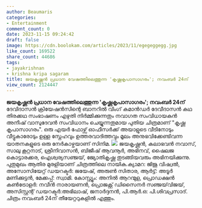 ```yaml
---
author: Beaumaris
categories:
- Entertainment
comment_count: 0
date: 2023-11-15 09:24:42
draft: false
image: https://cdn.boolokam.com/articles/2023/11/egegeggegg.jpg
like_count: 169522
share_count: 44686
tags:
- jayakrishnan
- krishna kripa sagaram
title: ജയകൃഷ്ണൻ പ്രധാന വേഷത്തിലെത്തുന്ന 'കൃഷ്ണകൃപാസാഗരം'; നവംബർ 24ന്
view_count: 2124447
---
```


**ജയകൃഷ്ണൻ പ്രധാന വേഷത്തിലെത്തുന്ന 'കൃഷ്ണകൃപാസാഗരം'; നവംബർ 24ന്** ദേവിദാസൻ ക്രിയേഷൻസിന്റെ ബാനറിൽ വിംഗ് കമാൻഡർ ദേവീദാസൻ കഥ തിരക്കഥ സംഭാഷണം എഴുതി നിർമ്മിക്കുന്നതും നവാഗത സംവിധായകൻ അനീഷ് വാസുദേവൻ സംവിധാനം ചെയ്യുന്നതുമായ പുതിയ ചിത്രമാണ് "കൃഷ്ണ കൃപാസാഗരം". ഒരു എയർ ഫോഴ്സ് ഓഫീസർക്ക് അയാളുടെ വീടിനോടും വീട്ടുകാരോടും ഉള്ള സ്നേഹവും ഉത്തരവാദിത്തവും മൂലം അനുഭവിക്കേണ്ടിവന്ന യാതനകളുടെ ഒരു നേർകാഴ്ചയാണ് സിനിമ. ![](https://cdn.boolokam.com/articles/2023/11/egegeggegg.jpg) ജയകൃഷ്ണൻ, കലാഭവൻ നവാസ്, സാലു കൂറ്റനാട്, ശ്രീനിവാസൻ, ബിജീഷ് ആവനൂർ, അഭിനവ്, ഷൈലജ കൊട്ടാരക്കര, ഐശ്വര്യസഞ്ജയ്‌, ജ്യോതികൃഷ്ണ തുടങ്ങിയവരും അഭിനയിക്കുന്നു. പുതുമുഖം ആതിര മുരളിയാണ് ചിത്രത്തിലെ നായിക.ക്യാമറ: ജിജു വിഷ്വൽ, അസോസിയേറ്റ് ഡയറക്ടർ: ജയേഷ്, അരുൺ സിതാര, ആർട്ട്‌: അടൂർ മണിക്കുട്ടൻ, മേക്കപ്പ്: സ്വാമി. കോസ്റ്റ്യൂം: അനിൽ ആറന്മുള, പ്രൊഡക്ഷൻ കൺട്രോളർ: നവീൻ നാരായണൻ, പ്രൊജക്റ്റ്‌ ഡിസൈനർ സഞ്ജയ്‌വിജയ്, അസിസ്റ്റന്റ് ഡയറക്ടർ:അഭിലാഷ്, ജനാർദ്ദനൻ, പി.ആർ.ഒ: പി.ശിവപ്രസാദ്. ചിത്രം നവംബർ 24ന് തീയേറ്ററുകളിൽ എത്തും.